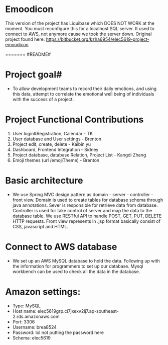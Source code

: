 
# Emoodicon

This version of the project has Liquibase which DOES NOT WORK at the moment. You must reconfigure this for a localhost SQL server. It used to connect to AWS, not anymore cause we took the server down.
Original project found here:
https://bitbucket.org/kzha6954/elec5619-project-emoodicon

=======
#README#

# Project goal#
  - To allow development teams to record their daily emotions, and using this data, attempt to correlate the emotional well being of individuals with the success of a project.

# Project Functional Contributions #
1.   User login&Registration, Calendar  - TK
2.   User database and User settings  - Brenton
3.   Project edit, create, delete  - Kaibin yu
4.   Dashboard, Frontend Integration  - Sidney
5.   Project database, database Relation, Project List  - Kangdi Zhang
6.   Emoji themes (url /emojiTheme) - Brenton

# Basic architecture #
  - We use Spring MVC design pattern as domain - server - controller - front view. Domain is used to create tables for database schema through java annotations. Sever is responsible for retrieve data from database. Controller is used for take control of server and map the data to the database table. We use RESTful API to handle POST, GET, PUT, DELETE HTTP requests. Front view represents in .jsp format basically consist of CSS, javascript and HTML.

# Connect to AWS database #
  - We set up an AWS MySQL database to hold the data. Following up with the information for programmers to set up our database. Mysql workbench can be used to check all the data in the database.

# Amazon settings: #
  - Type: MySQL
  - Host name: elec5619grp.ci7jxexv2ij7.ap-southeast-2.rds.amazonaws.com
  - Port: 3306
  - Username: brea8524
  - Password: lol not putting the password here
  - Schema: elec5619

